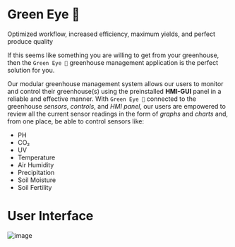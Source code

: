 # Green Eye 🌱
Optimized workflow, increased efficiency, maximum yields, and perfect produce quality

If this seems like something you are willing to get from your greenhouse, then the `Green Eye 🌱` greenhouse management application is the perfect solution for you.

Our modular greenhouse management system allows our users to monitor and control their greenhouse(s) using the preinstalled **HMI-GUI** panel in a reliable and effective manner.
With `Green Eye 🌱` connected to the greenhouse *sensors*, *controls*, and *HMI panel*, our users are empowered to review all the current sensor readings in the form of *graphs* and *charts* and, from one place, be able to control sensors like:
- PH
- CO₂
- UV
- Temperature
- Air Humidity
- Precipitation
- Soil Moisture
- Soil Fertility

# User Interface
![image](https://user-images.githubusercontent.com/91155192/212488438-000903b3-fe43-46ad-8467-f0c4204a693b.png)
